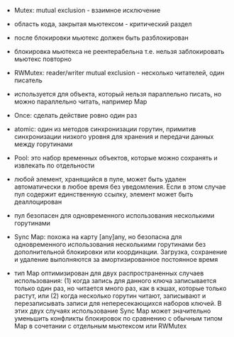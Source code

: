 - Mutex: mutual exclusion - взаимное исключение
- область кода, закрытая мьютексом - критический раздел
- после блокировки мьютекс должен быть разблокирован
- блокировка мьютекса не реентерабельна т.е. нельзя заблокировать мьютекс повторно

- RWMutex: reader/writer mutual exclusion - несколько читателей, один писатель
- используется для объекта, который нельзя параллельно писать, но можно параллельно читать, например Map

- Once: сделать действие ровно один раз

- atomic: один из методов синхронизации горутин, примитив синхронизации низкого уровня для хранения и передачи данных между горутинами

- Pool: это набор временных объектов, которые можно сохранять и извлекать по отдельности
- любой элемент, хранящийся в пуле, может быть удален автоматически в любое время без уведомления. Если в этом случае пул содержит единственную ссылку, элемент может быть деаллоцирован
- пул безопасен для одновременного использования несколькими горутинами

- Sync Map: похожа на карту [any]any, но безопасна для одновременного использования несколькими горутинами без дополнительной блокировки или координации. Загрузка, сохранение и удаление выполняются за амортизированное постоянное время
- тип Map оптимизирован для двух распространенных случаев использования: (1) когда запись для данного ключа записывается только один раз, но читается много раз, как в кэшах, которые только растут, или (2) когда несколько горутин читают, записывают и перезаписывать записи для непересекающихся наборов ключей. В этих двух случаях использование Sync Map может значительно уменьшить конфликты блокировок по сравнению с обычным типом Map в сочетании с отдельным мьютексом или RWMutex
